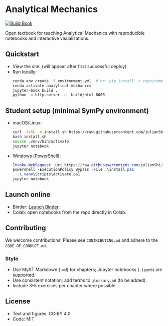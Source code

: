 # Analytical Mechanics

[![Build Book](https://github.com/julianShi/analytical-mechanics/actions/workflows/jupyter-book.yml/badge.svg)](https://github.com/julianShi/analytical-mechanics/actions/workflows/jupyter-book.yml)

Open textbook for teaching Analytical Mechanics with reproducible notebooks and interactive visualizations.

## Quickstart

- View the site: (will appear after first successful deploy)
- Run locally:
  ```bash
  conda env create -f environment.yml  # or: pip install -r requirements.txt
  conda activate analytical-mechanics
  jupyter-book build .
  python -m http.server -d _build/html 8000
  ```

## Student setup (minimal SymPy environment)

- macOS/Linux:
  ```bash
  curl -fsSL -o install.sh https://raw.githubusercontent.com/julianShi/analytical-mechanics/main/install.sh
  bash install.sh
  source .venv/bin/activate
  jupyter notebook
  ```
- Windows (PowerShell):
  ```powershell
  Invoke-WebRequest -Uri https://raw.githubusercontent.com/julianShi/analytical-mechanics/main/install.ps1 -OutFile install.ps1
  powershell -ExecutionPolicy Bypass -File .\install.ps1
  . .\.venv\Scripts\Activate.ps1
  jupyter notebook
  ```

## Launch online

- Binder: [Launch Binder](https://mybinder.org/v2/gh/julianShi/analytical-mechanics/HEAD)
- Colab: open notebooks from the repo directly in Colab.

## Contributing

We welcome contributions! Please see `CONTRIBUTING.md` and adhere to the `CODE_OF_CONDUCT.md`.

### Style

- Use MyST Markdown (`.md`) for chapters; Jupyter notebooks (`.ipynb`) are supported.
- Use consistent notation; add terms to `glossary.md` (to be added).
- Include 3–5 exercises per chapter where possible.

## License

- Text and figures: CC‑BY 4.0
- Code: MIT
